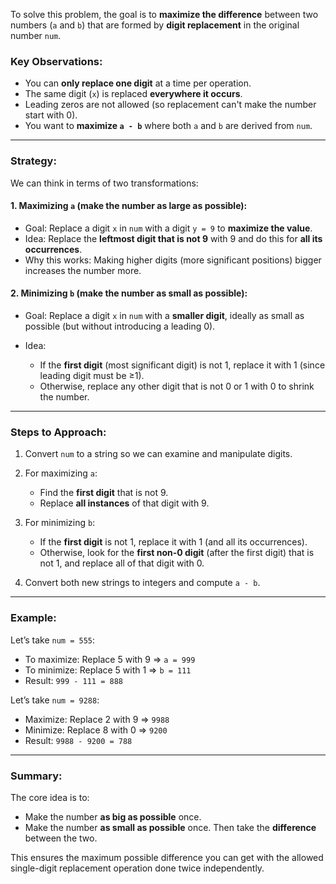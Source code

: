 To solve this problem, the goal is to **maximize the difference** between two numbers (`a` and `b`) that are formed by **digit replacement** in the original number `num`.

### Key Observations:

* You can **only replace one digit** at a time per operation.
* The same digit (`x`) is replaced **everywhere it occurs**.
* Leading zeros are not allowed (so replacement can't make the number start with 0).
* You want to **maximize `a - b`** where both `a` and `b` are derived from `num`.

---

### Strategy:

We can think in terms of two transformations:

#### 1. **Maximizing `a`** (make the number as large as possible):

* Goal: Replace a digit `x` in `num` with a digit `y = 9` to **maximize the value**.
* Idea: Replace the **leftmost digit that is not 9** with 9 and do this for **all its occurrences**.
* Why this works: Making higher digits (more significant positions) bigger increases the number more.

#### 2. **Minimizing `b`** (make the number as small as possible):

* Goal: Replace a digit `x` in `num` with a **smaller digit**, ideally as small as possible (but without introducing a leading 0).
* Idea:

  * If the **first digit** (most significant digit) is not 1, replace it with 1 (since leading digit must be ≥1).
  * Otherwise, replace any other digit that is not 0 or 1 with 0 to shrink the number.

---

### Steps to Approach:

1. Convert `num` to a string so we can examine and manipulate digits.
2. For maximizing `a`:

   * Find the **first digit** that is not 9.
   * Replace **all instances** of that digit with 9.
3. For minimizing `b`:

   * If the **first digit** is not 1, replace it with 1 (and all its occurrences).
   * Otherwise, look for the **first non-0 digit** (after the first digit) that is not 1, and replace all of that digit with 0.
4. Convert both new strings to integers and compute `a - b`.

---

### Example:

Let’s take `num = 555`:

* To maximize: Replace 5 with 9 ⇒ `a = 999`
* To minimize: Replace 5 with 1 ⇒ `b = 111`
* Result: `999 - 111 = 888`

Let’s take `num = 9288`:

* Maximize: Replace 2 with 9 ⇒ `9988`
* Minimize: Replace 8 with 0 ⇒ `9200`
* Result: `9988 - 9200 = 788`

---

### Summary:

The core idea is to:

* Make the number **as big as possible** once.
* Make the number **as small as possible** once.
  Then take the **difference** between the two.

This ensures the maximum possible difference you can get with the allowed single-digit replacement operation done twice independently.
